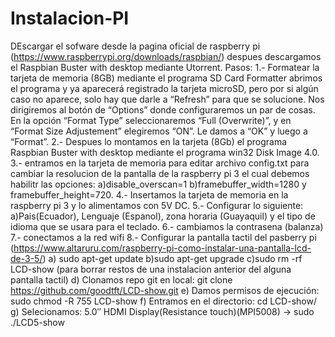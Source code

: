 # Instalacion-PI

DEscargar el sofware desde la pagina oficial de raspberry pi (https://www.raspberrypi.org/downloads/raspbian/) despues descargamos el Raspbian Buster with desktop mediante Utorrent.
Pasos:
  1.- Formatear la tarjeta de memoria (8GB) mediante el programa SD Card Formatter abrimos el programa y ya aparecerá registrado la             tarjeta microSD, pero por si algún caso no aparece, solo hay que darle a “Refresh” para que se solucione. Nos dirigiremos al botón         de “Options” donde configuraremos un par de cosas. En la opción “Format Type” seleccionaremos “Full (Overwrite)”, y en “Format Size       Adjustement” elegiremos “ON”. Le damos a “OK” y luego a “Format”.
  2.- Despues lo montamos en la tarjeta (8Gb) el programa Raspbian Buster with desktop mediante el programa win32 Disk Image 4.0.
  3.- entramos en la tarjeta de memoria para editar archivo config.txt para cambiar la resolucion de la pantalla de la raspberry pi 3 el          cual debemos habilitr las opciones: a)disable_overscan=1    b)framebuffer_width=1280 y framebuffer_height=720.
  4.- Insertamos la tarjeta de memoria en la raspberry pi 3 y lo alimentamos con 5V DC.
  5.- Configurar lo siguiente: a)Pais(Ecuador), Lenguaje (Espanol), zona horaria (Guayaquil) y el tipo de idioma que se usara para el teclado.
  6.- cambiamos la contrasena (balanza)
  7.- conectamos a la red wifi
  8.- Configurar la pantalla tactil del pasberry pi (https://www.altaruru.com/raspberry-pi-como-instalar-una-pantalla-lcd-de-3-5/) a) sudo apt-get update  b)sudo apt-get upgrade  c)sudo rm -rf LCD-show  (para borrar restos de una instalacion anterior del alguna pantalla tactil)  d) Clonamos repo git en local: git clone https://github.com/goodtft/LCD-show.git e) Damos permisos de ejecución: sudo chmod -R 755 LCD-show  f) Entramos en el directorio: cd LCD-show/ g) Selecionamos: 5.0″ HDMI Display(Resistance touch)(MPI5008) -> sudo ./LCD5-show 
  
